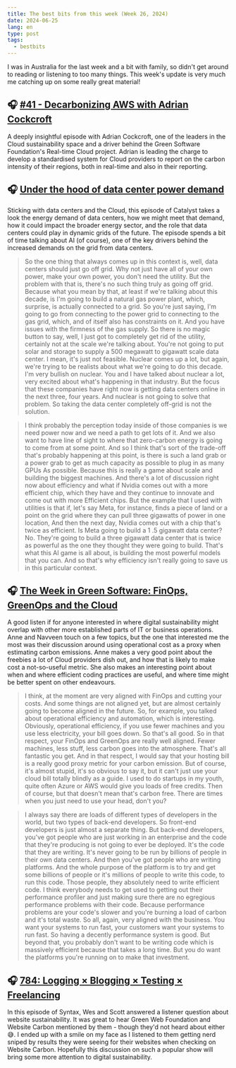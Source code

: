 ```yaml
---
title: The best bits from this week (Week 26, 2024)
date: 2024-06-25
lang: en
type: post
tags:
  - bestbits
---
```


I was in Australia for the last week and a bit with family, so didn't get around to reading or listening to too many things. This week's update is very much me catching up on some really great material!

## 🎧 [#41 - Decarbonizing AWS with Adrian Cockcroft](https://greenio.gaelduez.com/e/xnym9qwn-decarbonizing-aws-with-adrian-cockcroft)

A deeply insightful episode with Adrian Cockcroft, one of the leaders in the Cloud sustainability space and a driver behind the Green Software Foundation's Real-time Cloud project. Adrian is leading the charge to develop a standardised system for Cloud providers to report on the carbon intensity of their regions, both in real-time and also in their reporting.

## 🎧 [Under the hood of data center power demand](https://www.latitudemedia.com/news/catalyst-under-the-hood-of-data-center-power-demand)

Sticking with data centers and the Cloud, this episode of Catalyst takes a look the energy demand of data centers, how we might meet that demand, how it could impact the broader energy sector, and the role that data centers could play in dynamic grids of the future. The episode spends a bit of time talking about AI (of course), one of the key drivers behind the increased demands on the grid from data centers.

> So the one thing that always comes up in this context is, well, data centers should just go off grid. Why not just have all of your own power, make your own power, you don't need the utility. But the problem with that is, there's no such thing truly as going off grid. Because what you mean by that, at least if we're talking about this decade, is I'm going to build a natural gas power plant, which, surprise, is actually connected to a grid. So you're just saying, I'm going to go from connecting to the power grid to connecting to the gas grid, which, and of itself also has constraints on it. And you have issues with the firmness of the gas supply. So there is no magic button to say, well, I just got to completely get rid of the utility, certainly not at the scale we're talking about. You're not going to put solar and storage to supply a 500 megawatt to gigawatt scale data center. I mean, it's just not feasible. Nuclear comes up a lot, but again, we're trying to be realists about what we're going to do this decade. I'm very bullish on nuclear. You and I have talked about nuclear a lot, very excited about what's happening in that industry. But the focus that these companies have right now is getting data centers online in the next three, four years. And nuclear is not going to solve that problem. So taking the data center completely off-grid is not the solution.

> I think probably the perception today inside of those companies is we need power now and we need a path to get lots of it. And we also want to have line of sight to where that zero-carbon energy is going to come from at some point. And so I think that's sort of the trade-off that's probably happening at this point, is there is such a land grab or a power grab to get as much capacity as possible to plug in as many GPUs As possible. Because this is really a game about scale and building the biggest machines. And there's a lot of discussion right now about efficiency and what if Nvidia comes out with a more efficient chip, which they have and they continue to innovate and come out with more Efficient chips. But the example that I used with utilities is that if, let's say Meta, for instance, finds a piece of land or a point on the grid where they can pull three gigawatts of power in one location, And then the next day, Nvidia comes out with a chip that's twice as efficient. Is Meta going to build a 1 .5 gigawatt data center? No. They're going to build a three gigawatt data center that is twice as powerful as the one they thought they were going to build. That's what this AI game is all about, is building the most powerful models that you can. And so that's why efficiency isn't really going to save us in this particular context.

## 🎧 [The Week in Green Software: FinOps, GreenOps and the Cloud](https://podcasts.bcast.fm/e/pnlxkvpn-the-week-in-green-software-finops-greenops-and-the-cloud)

A good listen if for anyone interested in where digital sustainability might overlap with other more established parts of IT or business operations. Anne and Navveen touch on a few topics, but the one that interested me the most was their discussion around using operational cost as a proxy when estimating carbon emissions. Anne makes a very good point about the freebies a lot of Cloud providers dish out, and how that is likely to make cost a not-so-useful metric. She also makes an interesting point about when and where efficient coding practices are useful, and where time might be better spent on other endeavours.

> I think, at the moment are very aligned with FinOps and cutting your costs. And some things are not aligned yet, but are almost certainly going to become aligned in the future. So, for example, you talked about operational efficiency and automation, which is interesting. Obviously, operational efficiency, if you use fewer machines and you use less electricity, your bill goes down. So that's all good. So in that respect, your FinOps and GreenOps are really well aligned. Fewer machines, less stuff, less carbon goes into the atmosphere. That's all fantastic you get. And in that respect, I would say that your hosting bill is a really good proxy metric for your carbon emission. But of course, it's almost stupid, it's so obvious to say it, but it can't just use your cloud bill totally blindly as a guide. I used to do startups in my youth, quite often Azure or AWS would give you loads of free credits. Then of course, but that doesn't mean that's carbon free. There are times when you just need to use your head, don't you?

> I always say there are loads of different types of developers in the world, but two types of back-end developers. So front-end developers is just almost a separate thing. But back-end developers, you've got people who are just working in an enterprise and the code that they're producing is not going to ever be deployed. It's the code that they are writing. It's never going to be run by billions of people in their own data centers. And then you've got people who are writing platforms. And the whole purpose of the platform is to try and get some billions of people or it's millions of people to write this code, to run this code. Those people, they absolutely need to write efficient code. I think everybody needs to get used to getting out their performance profiler and just making sure there are no egregious performance problems with their code. Because performance problems are your code's slower and you're burning a load of carbon and it's total waste. So all, again, very aligned with the business. You want your systems to run fast, your customers want your systems to run fast. So having a decently performance system is good. But beyond that, you probably don't want to be writing code which is massively efficient because that takes a long time. But you do want the platforms you're running on to make that investment.

## 🎧 [784: Logging × Blogging × Testing × Freelancing](https://syntax.fm/show/784/logging-blogging-testing-freelancing)

In this episode of Syntax, Wes and Scott answered a listener question about website sustainability. It was great to hear Green Web Foundation and Website Carbon mentioned by them - though they'd not heard about either 😅. I ended up with a smile on my face as I listened to them getting nerd sniped by results they were seeing for their websites when checking on Website Carbon. Hopefully this discussion on such a popular show will bring some more attention to digital sustainability.
